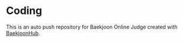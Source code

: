 # Coding
This is an auto push repository for Baekjoon Online Judge created with [BaekjoonHub](https://github.com/BaekjoonHub/BaekjoonHub).
